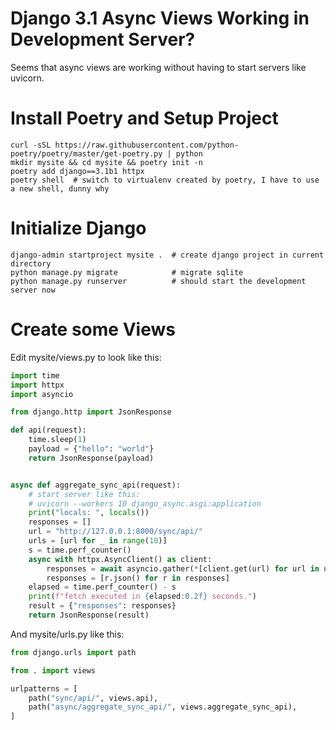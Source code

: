 # Django 3.1 Async Views Working in Development Server?

Seems that async views are working without having to start servers
like uvicorn.

# Install Poetry and Setup Project
```shell
curl -sSL https://raw.githubusercontent.com/python-poetry/poetry/master/get-poetry.py | python
mkdir mysite && cd mysite && poetry init -n
poetry add django==3.1b1 httpx
poetry shell  # switch to virtualenv created by poetry, I have to use a new shell, dunny why
```

# Initialize Django
```shell
django-admin startproject mysite .  # create django project in current directory
python manage.py migrate            # migrate sqlite
python manage.py runserver          # should start the development server now
```

# Create some Views

Edit mysite/views.py to look like this:
```python
import time
import httpx
import asyncio

from django.http import JsonResponse

def api(request):
    time.sleep(1)
    payload = {"hello": "world"}
    return JsonResponse(payload)


async def aggregate_sync_api(request):
    # start server like this:
    # uvicorn --workers 10 django_async.asgi:application
    print("locals: ", locals())
    responses = []
    url = "http://127.0.0.1:8000/sync/api/"
    urls = [url for _ in range(10)]
    s = time.perf_counter()
    async with httpx.AsyncClient() as client:
        responses = await asyncio.gather(*[client.get(url) for url in urls])
        responses = [r.json() for r in responses]
    elapsed = time.perf_counter() - s
    print(f"fetch executed in {elapsed:0.2f} seconds.")
    result = {"responses": responses}
    return JsonResponse(result)
```

And mysite/urls.py like this:
```python
from django.urls import path

from . import views

urlpatterns = [
    path("sync/api/", views.api),
    path("async/aggregate_sync_api/", views.aggregate_sync_api),
]
```